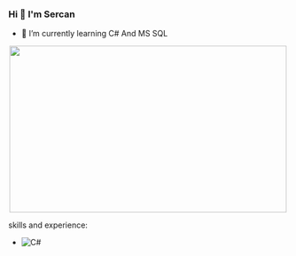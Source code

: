 ### Hi 👋 I'm Sercan

- 🌱 I’m currently learning C# And MS SQL

<div align="center">
  <img src="https://media.giphy.com/media/dWesBcTLavkZuG35MI/giphy.gif" width="500" height="300"/>
</div>

skills and experience:
* ![C#](https://img.shields.io/badge/c%23-%23239120.svg?style=for-the-badge&logo=c-sharp&logoColor=white)
